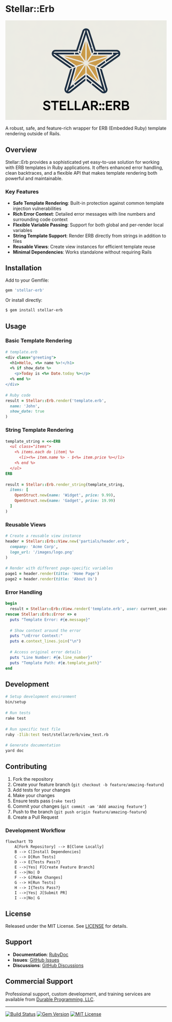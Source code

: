 # Stellar::Erb

![Stellar::ERb logo](logo.png)

A robust, safe, and feature-rich wrapper for ERB (Embedded Ruby) template rendering outside of Rails.

## Overview

Stellar::Erb provides a sophisticated yet easy-to-use solution for working with ERB templates in Ruby applications. It offers enhanced error handling, clean backtraces, and a flexible API that makes template rendering both powerful and maintainable.

### Key Features

- **Safe Template Rendering**: Built-in protection against common template injection vulnerabilities
- **Rich Error Context**: Detailed error messages with line numbers and surrounding code context
- **Flexible Variable Passing**: Support for both global and per-render local variables
- **String Template Support**: Render ERB directly from strings in addition to files
- **Reusable Views**: Create view instances for efficient template reuse
- **Minimal Dependencies**: Works standalone without requiring Rails

## Installation

Add to your Gemfile:

```ruby
gem 'stellar-erb'
```

Or install directly:

```bash
$ gem install stellar-erb
```

## Usage

### Basic Template Rendering

```ruby
# template.erb
<div class="greeting">
  <h1>Hello, <%= name %>!</h1>
  <% if show_date %>
    <p>Today is <%= Date.today %></p>
  <% end %>
</div>

# Ruby code
result = Stellar::Erb.render('template.erb', 
  name: 'John',
  show_date: true
)
```

### String Template Rendering

```ruby
template_string = <<~ERB 
  <ul class="items">
    <% items.each do |item| %>
      <li><%= item.name %> - $<%= item.price %></li>
    <% end %>
  </ul>
ERB

result = Stellar::Erb.render_string(template_string, 
  items: [
    OpenStruct.new(name: 'Widget', price: 9.99),
    OpenStruct.new(name: 'Gadget', price: 19.99)
  ]
)
```

### Reusable Views

```ruby
# Create a reusable view instance
header = Stellar::Erb::View.new('partials/header.erb', 
  company: 'Acme Corp',
  logo_url: '/images/logo.png'
)

# Render with different page-specific variables
page1 = header.render(title: 'Home Page')
page2 = header.render(title: 'About Us')
```

### Error Handling

```ruby
begin
  result = Stellar::Erb::View.render('template.erb', user: current_user)
rescue Stellar::Erb::Error => e
  puts "Template Error: #{e.message}"
  
  # Show context around the error
  puts "\nError Context:"
  puts e.context_lines.join("\n")
  
  # Access original error details
  puts "Line Number: #{e.line_number}"
  puts "Template Path: #{e.template_path}"
end
```


## Development

```bash
# Setup development environment
bin/setup

# Run tests
rake test

# Run specific test file
ruby -Ilib:test test/stellar/erb/view_test.rb

# Generate documentation
yard doc
```

## Contributing

1. Fork the repository
2. Create your feature branch (`git checkout -b feature/amazing-feature`)
3. Add tests for your changes
4. Make your changes
5. Ensure tests pass (`rake test`)
6. Commit your changes (`git commit -am 'Add amazing feature'`)
7. Push to the branch (`git push origin feature/amazing-feature`)
8. Create a Pull Request

### Development Workflow

```mermaid
flowchart TD
    A[Fork Repository] --> B[Clone Locally]
    B --> C[Install Dependencies]
    C --> D[Run Tests]
    D --> E{Tests Pass?}
    E -->|Yes| F[Create Feature Branch]
    E -->|No| D
    F --> G[Make Changes]
    G --> H[Run Tests]
    H --> I{Tests Pass?}
    I -->|Yes| J[Submit PR]
    I -->|No| G
```

## License

Released under the MIT License. See [LICENSE](LICENSE) for details.

## Support

- **Documentation**: [RubyDoc](https://www.rubydoc.info/gems/stellar-erb)
- **Issues**: [GitHub Issues](https://github.com/durableprogramming/stellar-erb/issues)
- **Discussions**: [GitHub Discussions](https://github.com/durableprogramming/stellar-erb/discussions)

## Commercial Support

Professional support, custom development, and training services are available from [Durable Programming, LLC](https://www.durableprogramming.com).

---

[![Build Status](https://github.com/durableprogramming/stellar-erb/actions/workflows/main.yml/badge.svg)](https://github.com/durableprogramming/stellar-erb/actions/workflows/main.yml)
[![Gem Version](https://badge.fury.io/rb/stellar-erb.svg)](https://badge.fury.io/rb/stellar-erb)
[![MIT License](https://img.shields.io/badge/license-MIT-blue.svg)](LICENSE)

